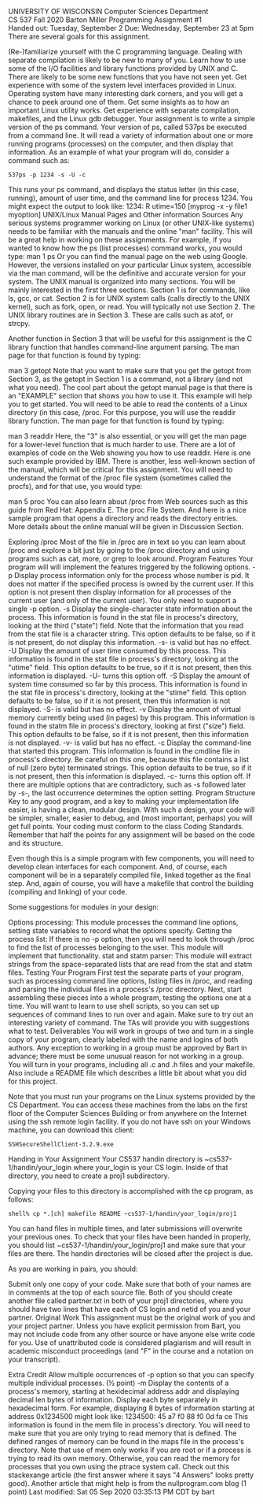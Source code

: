 
UNIVERSITY OF WISCONSIN
Computer Sciences Department	
CS 537
Fall 2020		Barton Miller
Programming Assignment #1	
Handed out: Tuesday, September 2
Due: Wednesday, September 23 at 5pm	
There are several goals for this assignment.

(Re-)familiarize yourself with the C programming language. Dealing with separate compilation is likely to be new to many of you.
Learn how to use some of the I/O facilities and library functions provided by UNIX and C. There are likely to be some new functions that you have not seen yet.
Get experience with some of the system level interfaces provided in Linux. Operating system have many interesting dark corners, and you will get a chance to peek around one of them.
Get some insights as to how an important Linux utility works.
Get experience with separate compilation, makefiles, and the Linux gdb debugger.
Your assignment is to write a simple version of the ps command. Your version of ps, called 537ps be executed from a command line. It will read a variety of information about one or more running programs (processes) on the computer, and then display that information. As an example of what your program will do, consider a command such as:

    537ps -p 1234 -s -U -c
This runs your ps command, and displays the status letter (in this case, running), amount of user time, and the command line for process 1234. You might expect the output to look like:
1234: R utime=150 [myprog -x -y file1 myoption]
UNIX/Linux Manual Pages and Other information Sources
Any serious systems programmer working on Linux (or other UNIX-like systems) needs to be familiar with the manuals and the online "man" facility. This will be a great help in working on these assignments. For example, if you wanted to know how the ps (list processes) command works, you would type:
    man 1 ps
Or you can find the manual page on the web using Google. However, the versions installed on your particular Linux system, accessible via the man command, will be the definitive and accurate version for your system.
The UNIX manual is organized into many sections. You will be mainly interested in the first three sections. Section 1 is for commands, like ls, gcc, or cat. Section 2 is for UNIX system calls (calls directly to the UNIX kernel), such as fork, open, or read. You will typically not use Section 2. The UNIX library routines are in Section 3. These are calls such as atof, or strcpy.

Another function in Section 3 that will be useful for this assignment is the C library function that handles command-line argument parsing. The man page for that function is found by typing:

   man 3 getopt
Note that you want to make sure that you get the getopt from Section 3, as the getopt in Section 1 is a command, not a library (and not what you need). The cool part about the getopt manual page is that there is an "EXAMPLE" section that shows you how to use it. This example will help you to get started.
You will need to be able to read the contents of a Linux directory (in this case, /proc. For this purpose, you will use the readdir library function. The man page for that function is found by typing:

   man 3 readdir
Here, the "3" is also essential, or you will get the man page for a lower-level function that is much harder to use. There are a lot of examples of code on the Web showing you how to use readdir. Here is one such example provided by IBM.
There is another, less well-known section of the manual, which will be critical for this assignment. You will need to understand the format of the /proc file system (sometimes called the procfs), and for that use, you would type:

   man 5 proc
You can also learn about /proc from Web sources such as this guide from Red Hat: Appendix E. The proc File System. And here is a nice sample program that opens a directory and reads the directory entries.
More details about the online manual will be given in Discussion Section.

Exploring /proc
Most of the file in /proc are in text so you can learn about /proc and explore a bit just by going to the /proc directory and using programs such as cat, more, or grep to look around.
Program Features
Your program will will implement the features triggered by the following options.
-p <pid>
Display process information only for the process whose number is pid. It does not matter if the specified process is owned by the current user. If this option is not present then display information for all processes of the current user (and only of the current user). You only need to support a single -p option.
-s
Display the single-character state information about the process. This information is found in the stat file in process's directory, looking at the third ("state") field. Note that the information that you read from the stat file is a character string. This option defaults to be false, so if it is not present, do not display this information. -s- is valid but has no effect.
-U
Display the amount of user time consumed by this process. This information is found in the stat file in process's directory, looking at the "utime" field. This option defaults to be true, so if it is not present, then this information is displayed. -U- turns this option off.
-S
Display the amount of system time consumed so far by this process. This information is found in the stat file in process's directory, looking at the "stime" field. This option defaults to be false, so if it is not present, then this information is not displayed. -S- is valid but has no effect.
-v
Display the amount of virtual memory currently being used (in pages) by this program. This information is found in the statm file in process's directory, looking at first ("size") field. This option defaults to be false, so if it is not present, then this information is not displayed. -v- is valid but has no effect.
-c
Display the command-line that started this program. This information is found in the cmdline file in process's directory. Be careful on this one, because this file contains a list of null (zero byte) terminated strings. This option defaults to be true, so if it is not present, then this information is displayed. -c- turns this option off.
If there are multiple options that are contradictory, such as -s followed later by -s-, the last occurrence determines the option setting.
Program Structure
Key to any good program, and a key to making your implementation life easier, is having a clean, modular design. With such a design, your code will be simpler, smaller, easier to debug, and (most important, perhaps) you will get full points.
Your coding must conform to the class Coding Standards. Remember that half the points for any assignment will be based on the code and its structure.

Even though this is a simple program with few components, you will need to develop clean interfaces for each component. And, of course, each component will be in a separately compiled file, linked together as the final step. And, again of course, you will have a makefile that control the building (compiling and linking) of your code.

Some suggestions for modules in your design:

Options processing: This module processes the command line options, setting state variables to record what the options specify.
Getting the process list: If there is no -p option, then you will need to look through /proc to find the list of processes belonging to the user. This module will implement that functionality.
stat and statm parser: This module will extract strings from the space-separated lists that are read from the stat and statm files.
Testing Your Program
First test the separate parts of your program, such as processing command line options, listing files in /proc, and reading and parsing the individual files in a process's /proc directory.
Next, start assembling these pieces into a whole program, testing the options one at a time. You will want to learn to use shell scripts, so you can set up sequences of command lines to run over and again. Make sure to try out an interesting variety of command. The TAs will provide you with suggestions what to test.
Deliverables
You will work in groups of two and turn in a single copy of your program, clearly labeled with the name and logins of both authors. Any exception to working in a group must be approved by Bart in advance; there must be some unusual reason for not working in a group.
You will turn in your programs, including all .c and .h files and your makefile. Also include a README file which describes a little bit about what you did for this project.

Note that you must run your programs on the Linux systems provided by the CS Department. You can access these machines from the labs on the first floor of the Computer Sciences Building or from anywhere on the Internet using the ssh remote login facility. If you do not have ssh on your Windows machine, you can download this client:

    SSHSecureShellClient-3.2.9.exe
Handing in Your Assignment
Your CS537 handin directory is ~cs537-1/handin/your_login where your_login is your CS login. Inside of that directory, you need to create a proj1 subdirectory.

Copying your files to this directory is accomplished with the cp program, as follows:

    shell% cp *.[ch] makefile README ~cs537-1/handin/your_login/proj1
You can hand files in multiple times, and later submissions will overwrite your previous ones. To check that your files have been handed in properly, you should list ~cs537-1/handin/your_login/proj1 and make sure that your files are there. The handin directories will be closed after the project is due.

As you are working in pairs, you should:

Submit only one copy of your code.
Make sure that both of your names are in comments at the top of each source file.
Both of you should create another file called partner.txt in both of your proj1 directories, where you should have two lines that have each of CS login and netid of you and your partner.
Original Work
This assignment must be the original work of you and your project partner. Unless you have explicit permission from Bart, you may not include code from any other source or have anyone else write code for you.
Use of unattributed code is considered plagiarism and will result in academic misconduct proceedings (and "F" in the course and a notation on your transcript).

Extra Credit
Allow multiple occurrences of -p option so that you can specify multiple individual processes. (½ point)
-m <addr> <len>
Display the contents of a process's memory, starting at hexidecimal address addr and displaying decimal len bytes of information. Display each byte separately in hexadecimal form. For example, displaying 8 bytes of information starting at address 0x1234500 might look like:
1234500: 45 a7 f0 88 f0 0d fa ce
This information is found in the mem file in process's directory. You will need to make sure that you are only trying to read memory that is defined. The defined ranges of memory can be found in the maps file in the process's directory. Note that use of mem only works if you are root or if a process is trying to read its own memory. Otherwise, you can read the memory for processes that you own using the ptrace system call. Check out this stackexange article (the first answer where it says "4 Answers" looks pretty good). Another article that might help is from the nullprogram.com blog (1 point)
Last modified: Sat 05 Sep 2020 03:35:13 PM CDT by bart
